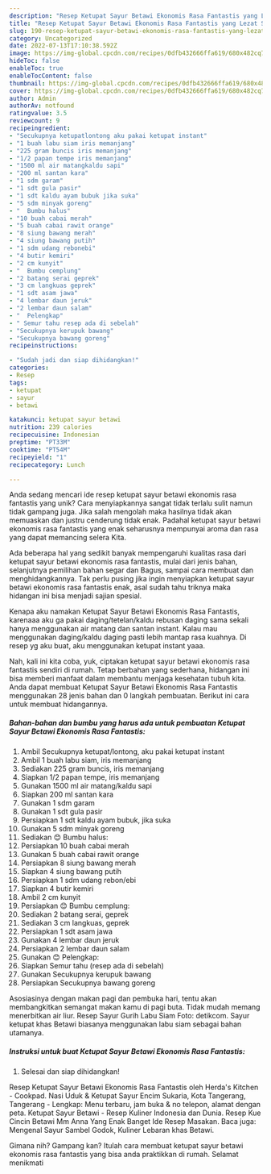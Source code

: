 ```yaml
---
description: "Resep Ketupat Sayur Betawi Ekonomis Rasa Fantastis yang Lezat Sekali"
title: "Resep Ketupat Sayur Betawi Ekonomis Rasa Fantastis yang Lezat Sekali"
slug: 190-resep-ketupat-sayur-betawi-ekonomis-rasa-fantastis-yang-lezat-sekali
category: Uncategorized
date: 2022-07-13T17:10:38.592Z
image: https://img-global.cpcdn.com/recipes/0dfb432666ffa619/680x482cq70/ketupat-sayur-betawi-ekonomis-rasa-fantastis-foto-resep-utama.jpg
hideToc: false
enableToc: true
enableTocContent: false
thumbnail: https://img-global.cpcdn.com/recipes/0dfb432666ffa619/680x482cq70/ketupat-sayur-betawi-ekonomis-rasa-fantastis-foto-resep-utama.jpg
cover: https://img-global.cpcdn.com/recipes/0dfb432666ffa619/680x482cq70/ketupat-sayur-betawi-ekonomis-rasa-fantastis-foto-resep-utama.jpg
author: Admin
authorAv: notfound
ratingvalue: 3.5
reviewcount: 9
recipeingredient:
- "Secukupnya ketupatlontong aku pakai ketupat instant"
- "1 buah labu siam iris memanjang"
- "225 gram buncis iris memanjang"
- "1/2 papan tempe iris memanjang"
- "1500 ml air matangkaldu sapi"
- "200 ml santan kara"
- "1 sdm garam"
- "1 sdt gula pasir"
- "1 sdt kaldu ayam bubuk jika suka"
- "5 sdm minyak goreng"
- "  Bumbu halus"
- "10 buah cabai merah"
- "5 buah cabai rawit orange"
- "8 siung bawang merah"
- "4 siung bawang putih"
- "1 sdm udang rebonebi"
- "4 butir kemiri"
- "2 cm kunyit"
- "  Bumbu cemplung"
- "2 batang serai geprek"
- "3 cm langkuas geprek"
- "1 sdt asam jawa"
- "4 lembar daun jeruk"
- "2 lembar daun salam"
- "  Pelengkap"
- " Semur tahu resep ada di sebelah"
- "Secukupnya kerupuk bawang"
- "Secukupnya bawang goreng"
recipeinstructions:

- "Sudah jadi dan siap dihidangkan!"
categories:
- Resep
tags:
- ketupat
- sayur
- betawi

katakunci: ketupat sayur betawi 
nutrition: 239 calories
recipecuisine: Indonesian
preptime: "PT33M"
cooktime: "PT54M"
recipeyield: "1"
recipecategory: Lunch

---
```





Anda sedang mencari ide resep ketupat sayur betawi ekonomis rasa fantastis yang unik? Cara menyiapkannya sangat tidak terlalu sulit namun tidak gampang juga. Jika salah mengolah maka hasilnya tidak akan memuaskan dan justru cenderung tidak enak. Padahal ketupat sayur betawi ekonomis rasa fantastis yang enak seharusnya mempunyai aroma dan rasa yang dapat memancing selera Kita.





Ada beberapa hal yang sedikit banyak mempengaruhi kualitas rasa dari ketupat sayur betawi ekonomis rasa fantastis, mulai dari jenis bahan, selanjutnya pemilihan bahan segar dan Bagus, sampai cara membuat dan menghidangkannya. Tak perlu pusing jika ingin menyiapkan ketupat sayur betawi ekonomis rasa fantastis enak,      asal sudah tahu triknya maka hidangan ini bisa menjadi sajian spesial.














Kenapa aku namakan Ketupat Sayur Betawi Ekonomis Rasa Fantastis, karenaaa aku ga pakai daging/tetelan/kaldu rebusan daging sama sekali hanya menggunakan air matang dan santan instant. Kalau mau menggunakan daging/kaldu daging pasti lebih mantap rasa kuahnya. Di resep yg aku buat, aku menggunakan ketupat instant yaaa.






Nah, kali ini kita coba, yuk, ciptakan ketupat sayur betawi ekonomis rasa fantastis sendiri di rumah. Tetap berbahan yang sederhana, hidangan ini bisa memberi manfaat dalam membantu menjaga kesehatan tubuh kita. Anda dapat membuat Ketupat Sayur Betawi Ekonomis Rasa Fantastis menggunakan 28 jenis bahan dan 0 langkah pembuatan. Berikut ini cara untuk membuat hidangannya.

<!--inarticleads1-->

##### Bahan-bahan dan bumbu yang harus ada untuk pembuatan Ketupat Sayur Betawi Ekonomis Rasa Fantastis:

1. Ambil Secukupnya ketupat/lontong, aku pakai ketupat instant
1. Ambil 1 buah labu siam, iris memanjang
1. Sediakan 225 gram buncis, iris memanjang
1. Siapkan 1/2 papan tempe, iris memanjang
1. Gunakan 1500 ml air matang/kaldu sapi
1. Siapkan 200 ml santan kara
1. Gunakan 1 sdm garam
1. Gunakan 1 sdt gula pasir
1. Persiapkan 1 sdt kaldu ayam bubuk, jika suka
1. Gunakan 5 sdm minyak goreng
1. Sediakan  😊 Bumbu halus:
1. Persiapkan 10 buah cabai merah
1. Gunakan 5 buah cabai rawit orange
1. Persiapkan 8 siung bawang merah
1. Siapkan 4 siung bawang putih
1. Persiapkan 1 sdm udang rebon/ebi
1. Siapkan 4 butir kemiri
1. Ambil 2 cm kunyit
1. Persiapkan  😊 Bumbu cemplung:
1. Sediakan 2 batang serai, geprek
1. Sediakan 3 cm langkuas, geprek
1. Persiapkan 1 sdt asam jawa
1. Gunakan 4 lembar daun jeruk
1. Persiapkan 2 lembar daun salam
1. Gunakan  😊 Pelengkap:
1. Siapkan  Semur tahu (resep ada di sebelah)
1. Gunakan Secukupnya kerupuk bawang
1. Persiapkan Secukupnya bawang goreng


Asosiasinya dengan makan pagi dan pembuka hari, tentu akan membangkitkan semangat makan kamu di pagi buta. Tidak mudah memang menerbitkan air liur. Resep Sayur Gurih Labu Siam Foto: detikcom. Sayur ketupat khas Betawi biasanya menggunakan labu siam sebagai bahan utamanya. 

<!--inarticleads2-->

##### Instruksi untuk buat Ketupat Sayur Betawi Ekonomis Rasa Fantastis:


1. Selesai dan siap dihidangkan!

Resep Ketupat Sayur Betawi Ekonomis Rasa Fantastis oleh Herda&#39;s Kitchen - Cookpad. Nasi Uduk &amp; Ketupat Sayur Encim Sukaria, Kota Tangerang, Tangerang - Lengkap: Menu terbaru, jam buka &amp; no telepon, alamat dengan peta. Ketupat Sayur Betawi - Resep Kuliner Indonesia dan Dunia. Resep Kue Cincin Betawi Mm Anna Yang Enak Banget Ide Resep Masakan. Baca juga: Mengenal Sayur Sambel Godok, Kuliner Lebaran khas Betawi. 

Gimana nih? Gampang kan? Itulah cara membuat ketupat sayur betawi ekonomis rasa fantastis yang bisa anda praktikkan di rumah. Selamat menikmati
